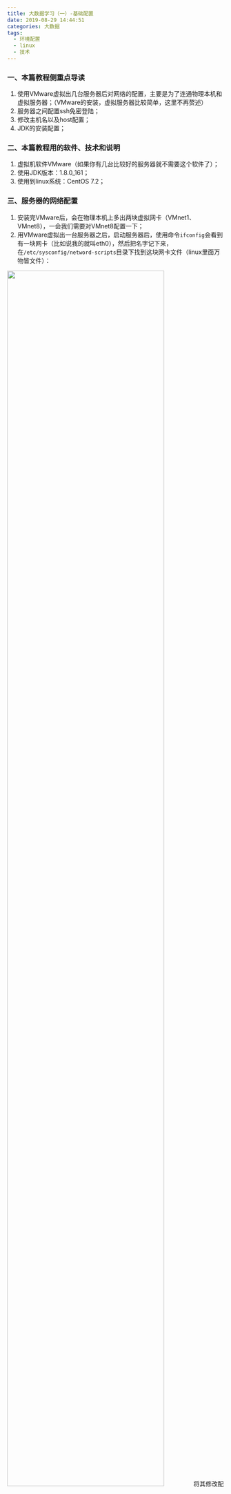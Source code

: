 ```yaml
---
title: 大数据学习（一）-基础配置
date: 2019-08-29 14:44:51
categories: 大数据
tags: 
  - 环境配置
  - linux
  - 技术
---
```

### 一、本篇教程侧重点导读
1. 使用VMware虚拟出几台服务器后对网络的配置，主要是为了连通物理本机和虚拟服务器；（VMware的安装，虚拟服务器比较简单，这里不再赘述）
2. 服务器之间配置ssh免密登陆；
3. 修改主机名以及host配置；
4. JDK的安装配置；

### 二、本篇教程用的软件、技术和说明
1. 虚拟机软件VMware（如果你有几台比较好的服务器就不需要这个软件了）；
2. 使用JDK版本：1.8.0_161；
3. 使用到linux系统：CentOS 7.2；

### 三、服务器的网络配置
1. 安装完VMware后，会在物理本机上多出两块虚拟网卡（VMnet1、VMnet8），一会我们需要对VMnet8配置一下；
2. 用VMware虚拟出一台服务器之后，启动服务器后，使用命令`ifconfig`会看到有一块网卡（比如说我的就叫eth0），然后把名字记下来，在`/etc/sysconfig/netword-scripts`目录下找到这块网卡文件（linux里面万物皆文件）：
<img style="width:85%;height:85%" src="http://staticfile.erdongchen.top/blog/blogPicture/20190829/networkCard_update.png"  align=left/>
 将其修改配置如下（网段可自定义）：
<img style="width:85%;height:85%" src="http://staticfile.erdongchen.top/blog/blogPicture/20190829/networkCard_configure.png"  align=left/>
3. 配置完毕之后重启网络`service network restart`
 **<font color=red>防坑：如果网卡重启失败，把网卡文件（我的是ifcfg-eth0）中的mac配置（HWADDR=xx:xx:xx:xx）项删除，再删除网卡相关信息文件`/etc/udev/rules.d/70-persistent-net.rules`,最后重启服务器`reboot`</font>**
 至此，linux服务器配置完毕，在配置VMware的虚拟网络配置！
4. 打开：VMware > 编辑 > 虚拟网络编辑器；修改名字为VMnet8的那块网卡，将子网ip改为广播地址：
<img style="width:85%;height:85%" src="http://staticfile.erdongchen.top/blog/blogPicture/20190829/ipaddr_update.png"  align=left/>
 点击应用之后，VMware会自动将`192.168.6.1`配置成为你的物理机VMnet8的那块网卡，将`192.168.6.2`作为网关地址，如下两图：
<img style="width:85%;height:85%" src="http://staticfile.erdongchen.top/blog/blogPicture/20190829/localhost_explain.png"  align=left/>
<img style="width:85%;height:85%" src="http://staticfile.erdongchen.top/blog/blogPicture/20190829/look_default_gateway.png"  align=left/>

 **<font color=green>启动服务器之后查看ip地址时就是你在ifcfg-eth0文件中配置的ip地址，并且可以从物理机（192.168.6.1）ping通你的服务器（192.168.6.101），此时第一台虚拟机配置完成，你可以使用VMware自带的克隆功能多克隆几台服务器，需要注意的是：克隆出来的服务器的ip地址、mac地址和被克隆的服务器会冲突，需要重新修改一下</font>**
5. 重新生成克隆出来的每一台服务器的mac地址：
<img style="width:85%;height:85%" src="http://staticfile.erdongchen.top/blog/blogPicture/20190829/createMAC.png"  align=left/>
6. 启动每一台克隆出来的服务器并且修改其ip地址：打开`/etc/sysconfig/netword-scripts/ifcfg-eth0`文件 将IPADDR 修改成新的ip地址并重启；
到此，所有服务器的网络配置完成！
<img style="width:85%;height:85%" src="http://staticfile.erdongchen.top/blog/blogPicture/20190829/network_completed.png"  align=left/>

### 四、修改主机名、配置host
1. 主机名：修改每一台机器上的配置文件`/etc/hostname`，并重启；
2. 配置域名：修改`192.168.6.100`机器上面配置文件：`/etc/hosts`,修改完成后，如图所示：
<img style="width:85%;height:85%" src="http://staticfile.erdongchen.top/blog/blogPicture/20190829/hosts_update.png"  align=left/>

 **<font color=green>配置域名的作用是：在后面学习大数据的时候，会频繁使用到各个服务器的ip地址，配置成域名之后方面管理和记忆</font>**
3. 将100上面的hosts文件覆盖到其他机器上面：`scp hosts root@192.168.6.101:/etc/`
 **<font color=red>说明：
 在后面博客中将称`192.168.6.100`为`master`
 在后面博客中将称`192.168.6.101`为`slave1`
 在后面博客中将称`192.168.6.102`为`slave2`
 在后面博客中将称`192.168.6.103`为`slave3`
 在后面博客中将称`192.168.6.104`为`slave4`
</font>**

### 五、ssh免密登陆
1. 在master上输入：`ssh-keygen -t rsa -b 4096`，此时会在当前登录用户家目录下生成.ssh文件夹,里面会有一对秘钥，查看命令`ll ~/.ssh`；

 **<font color=green>参数说明：
 -t type 指定要创建的密钥类型。可以使用："rsa1"(SSH-1) "rsa"(SSH-2) "dsa"(SSH-2)
 -b bits 指定密钥长度。对于RSA密钥，最小要求768位，默认是2048位。DSA密钥必须恰好是1024位(FIPS 186-2 标准的要求)。</font>**
2. 接着输入`ssh-copy-id -i ~/.ssh/id_rsa.pub root@slave1`，这时会让你输入slave1的root账号密码，这句命令的效果是将刚刚生成的id_rsa.pub里面的信息追加到101服务器上/root/.ssh目录下的authorized_keys文件中；

 **<font color=green>这时就可以从master免密登录到slave1上了：`ssh root@slave1` </font>**
 **<font color=red>注意：如果还需要从slave1免密登录到master，则需要在slave1服务器上执行第1和2两步</font>**
 你还可以将所有的服务器配置成互为免密登录，配置成互为免密登录之后，方便后面学习大数据的时候少踩坑；
 后面在hdfs集群启动的时候，还需要将自己和自己配置成免密登录，不然会有问题。

### 六、JDK的安装配置
1. 将事先准备好的jdk的tar.gz包上传到master上解压：`tar -xzvf jdk-8u161-linux-x64.tar.gz -C /usr/local/`

 **<font color=green>-C 解压文件到指定的目录 </font>**
2. 编辑配置环境变量`vim /etc/profile`,添加如下配置：
````java
JAVA_HOME=/usr/local/jdk1.8.0_161
CLASSPATH=$JAVA_HOME/lib/
PATH=$PATH:$JAVA_HOME/bin
export PATH JAVA_HOME CLASSPATH
````
3. 执行命令 ：`source /etc/profile`
4. 查看安装情况`java -version`

 **<font color=red>JDK在每台机器上都需要安装！</font>**